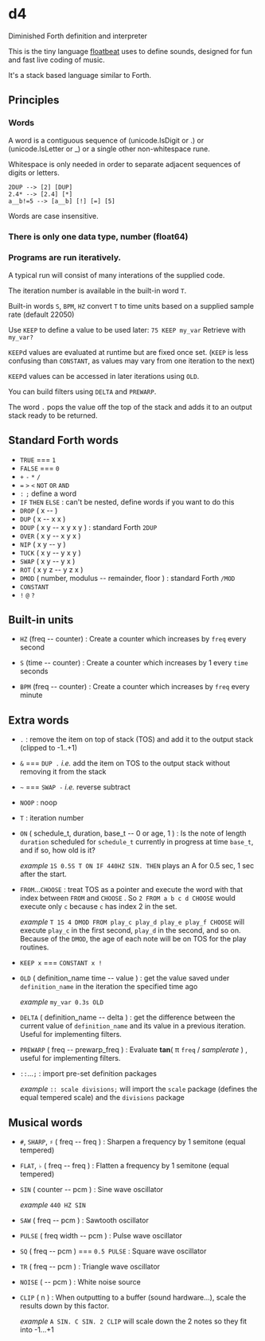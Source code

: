 # d4
Diminished Forth definition and interpreter

This is the tiny language [floatbeat](http://github.com/colourcountry/floatbeat) uses to define sounds, designed for 
fun and fast live coding of music.

It's a stack based language similar to Forth.

## Principles

### Words

A word is a contiguous sequence of (unicode.IsDigit or .) or (unicode.IsLetter or _) or a single other non-whitespace rune.

Whitespace is only needed in order to separate adjacent sequences of digits or letters.

    2DUP --> [2] [DUP]
    2.4* --> [2.4] [*]
    a__b!=5 --> [a__b] [!] [=] [5]

Words are case insensitive.

### There is only one data type, number (float64)

### Programs are run iteratively.

A typical run will consist of many interations of the supplied code.

The iteration number is available in the built-in word `T`.

Built-in words `S`, `BPM`, `HZ` convert `T` to time units based
on a supplied sample rate (default 22050)

Use `KEEP` to define a value to be used later: `75 KEEP my_var` Retrieve with `my_var?`

`KEEP`d values are evaluated at runtime but are fixed once set.
(`KEEP` is less confusing than `CONSTANT`, as values may vary from one iteration to the next)

`KEEP`d values can be accessed in later iterations using `OLD`.

You can build filters using `DELTA` and `PREWARP`.

The word `.` pops the value off the top of the stack and adds it to an output stack ready to be returned.

## Standard Forth words

* `TRUE` === `1`
* `FALSE` === `0`
* `+` `-` `*` `/`
* `=` `>` `<` `NOT` `OR` `AND`
* `:` `;` define a word
* `IF` `THEN` `ELSE` : can't be nested, define words if you want to do this
* `DROP` ( x -- )
* `DUP` ( x -- x x )
* `DDUP` ( x y -- x y x y ) : standard Forth `2DUP`
* `OVER` ( x y -- x y x )
* `NIP` ( x y -- y )
* `TUCK` ( x y -- y x y )
* `SWAP` ( x y -- y x )
* `ROT` ( x y z -- y z x )
* `DMOD` ( number, modulus -- remainder, floor ) : standard Forth `/MOD`
* `CONSTANT`
* `!` `@` `?`

## Built-in units

* `HZ` (freq -- counter) : Create a counter which increases by `freq` every second

* `S` (time -- counter) : Create a counter which increases by 1 every `time` seconds

* `BPM` (freq -- counter) : Create a counter which increases by `freq` every minute

## Extra words

* `.` : remove the item on top of stack (TOS) and add it to the output stack (clipped to -1..+1)

* `&` === `DUP .` *i.e.* add the item on TOS to the output stack without removing it from the stack

* `~` === `SWAP -` *i.e.* reverse subtract
* `NOOP` : noop

* `T` : iteration number

* `ON` ( schedule_t, duration, base_t -- 0 or age, 1 ) : Is the note of length `duration` scheduled for `schedule_t` currently in progress at time `base_t`, and if so, how old is it?

    _example_ `1S 0.5S T ON IF 440HZ SIN. THEN` plays an A for 0.5 sec, 1 sec after the start.

* `FROM`...`CHOOSE` : treat TOS as a pointer and execute the word with that index between `FROM` and `CHOOSE` . So `2 FROM a b c d CHOOSE` would execute only `c` because `c` has index 2 in the set.

    _example_ `T 1S 4 DMOD FROM play_c play_d play_e play_f CHOOSE` will execute `play_c` in the first second, `play_d` in the second, and so on. Because of the `DMOD`, the age of each note will be on TOS for the play routines.

* `KEEP x` === `CONSTANT x !`

* `OLD` ( definition_name time -- value ) : get the value saved under `definition_name` in the iteration the specified time ago

    _example_ `my_var 0.3s OLD`

* `DELTA` ( definition_name -- delta ) : get the difference between the current value of `definition_name` and its value in a previous iteration. Useful for implementing filters.

* `PREWARP` ( freq -- prewarp_freq ) : Evaluate **tan**( π `freq` / *samplerate* ) , useful for implementing filters.


* `::`...`;` : import pre-set definition packages

    _example_ `:: scale divisions;` will import the `scale` package (defines the equal tempered scale)
    and the `divisions` package

## Musical words

* `#`, `SHARP`, `♯` ( freq -- freq ) : Sharpen a frequency by 1 semitone (equal tempered)

* `FLAT`, `♭` ( freq -- freq ) : Flatten a frequency by 1 semitone (equal tempered)

* `SIN` ( counter -- pcm ) : Sine wave oscillator

    _example_ `440 HZ SIN`

* `SAW` ( freq -- pcm ) : Sawtooth oscillator

* `PULSE` ( freq width -- pcm ) : Pulse wave oscillator

* `SQ` ( freq -- pcm ) === `0.5 PULSE` : Square wave oscillator

* `TR` ( freq -- pcm ) : Triangle wave oscillator

* `NOISE` ( -- pcm ) : White noise source

* `CLIP` ( n ) : When outputting to a buffer (sound hardware...), scale the results down by this factor.

    _example_ `A SIN. C SIN. 2 CLIP` will scale down the 2 notes so they fit into -1...+1

